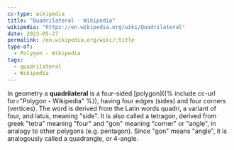 ```yaml
---
cc-type: wikipedia
title: "Quadrilateral - Wikipedia"
wikipedia: "https://en.wikipedia.org/wiki/Quadrilateral"
date: 2023-05-27
permalink: /en.wikipedia.org/wiki/:title
type-of:
  - Polygon - Wikipedia
tags:
  - quadrilateral
  - Wikipedia
---
```

In geometry a **quadrilateral** is a four-sided [polygon]({% include cc-url for="Polygon - Wikipedia" %}), having four edges (sides) and four corners (vertices). The word is derived from the Latin words quadri, a variant of four, and latus, meaning "side". It is also called a tetragon, derived from greek "tetra" meaning "four" and "gon" meaning "corner" or "angle", in analogy to other polygons (e.g. pentagon). Since "gon" means "angle", it is analogously called a quadrangle, or 4-angle.